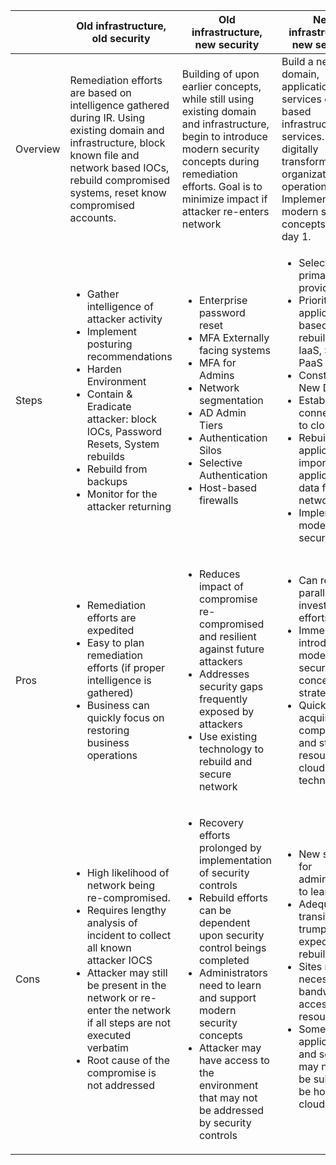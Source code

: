  | | Old infrastructure, old security | Old infrastructure, new security | New infrastructure, new security |
 | - | ------------  | ------------- | ----------| 
 | Overview | Remediation efforts are based on intelligence gathered during IR. Using existing domain and  infrastructure, block known file and network based IOCs, rebuild compromised systems, reset know compromised accounts.       | Building of upon earlier concepts, while still using existing domain and infrastructure, begin to introduce modern security concepts during remediation efforts. Goal is to minimize impact if attacker re-enters network | Build a new domain, applications, and services on cloud based infrastructure and services. Quickly digitally transform the organization’s IT operations. Implement modern security concepts starting day 1.
 | Steps | <ul><li>Gather intelligence of attacker activity</li><li>Implement posturing recommendations</li><li>Harden Environment </li><li>Contain & Eradicate attacker: block IOCs, Password Resets, System rebuilds</li><li>Rebuild from backups</li><li>Monitor for the attacker returning</li></ul>|<ul><li>Enterprise password reset</li><li>MFA Externally facing systems</li><li>MFA for Admins</li><li>Network segmentation</li><li>AD Admin Tiers</li><li>Authentication Silos</li><li>Selective Authentication</li><li>Host-based firewalls</li></ul>| <ul><li>Select primary cloud provider</li><li>Prioritize applications based on rebuild in IaaS, SaaS, PaaS</li><li>Construct New Domain</li><li>Establish connectivity to cloud</li><li>Rebuild applications, import application data from old network</li><li>Implement modern security </li></ul>|
| Pros | <ul><li>Remediation efforts are expedited </li><li>Easy to plan remediation efforts (if proper intelligence is gathered) </li><li>Business can quickly focus on restoring business operations </li></ul>|<ul><li>Reduces impact of compromise re-compromised and resilient against future attackers </li><li>Addresses security gaps frequently exposed by attackers </li><li>Use existing technology to rebuild and secure network</li></ul>|<ul><li>Can rebuild in parallel of investigation efforts</li><li>Immediately introduce modern security concepts and strategies</li><li>Quickly acquire computing and storage resource via cloud based technologies</li></ul>
|Cons|<ul><li>High likelihood of network being re-compromised.</li><li>Requires lengthy analysis of incident to collect all known attacker IOCS </li><li>Attacker may still be present in the network or re-enter the network if all steps are not executed verbatim </li><li>Root cause of the compromise is not addressed </li></ul>|<ul><li>Recovery efforts prolonged by implementation of security controls </li><li>Rebuild efforts can be dependent upon security control beings completed </li><li>Administrators need to learn and support modern security concepts </li><li>Attacker may have access to the environment that may not be addressed by security controls</li></ul>|<ul><li>New skillset for administrators to learn</li><li>Adequate transition plan trumped by expedited rebuild effort </li><li>Sites require necessary bandwidth to access cloud resources </li><li>Some applications and services may not best be suited to be hosted in cloud </li></ul>
 
